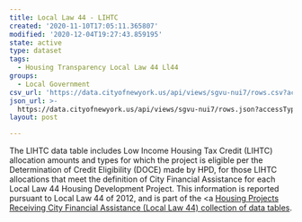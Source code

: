 ```yaml
---
title: Local Law 44 - LIHTC
created: '2020-11-10T17:05:11.365807'
modified: '2020-12-04T19:27:43.859195'
state: active
type: dataset
tags:
  - Housing Transparency Local Law 44 Ll44
groups:
  - Local Government
csv_url: 'https://data.cityofnewyork.us/api/views/sgvu-nui7/rows.csv?accessType=DOWNLOAD'
json_url: >-
  https://data.cityofnewyork.us/api/views/sgvu-nui7/rows.json?accessType=DOWNLOAD
layout: post

---
```

The LIHTC data table includes Low Income Housing Tax Credit (LIHTC) allocation amounts and types for which the project is eligible per the Determination of Credit Eligibility (DOCE) made by HPD, for those LIHTC allocations that meet the definition of City Financial Assistance for each Local Law 44 Housing Development Project. This information is reported pursuant to Local Law 44 of 2012, and is part of the <a <a href='https://data.cityofnewyork.us/browse?Data-Collection_Data-Collection=HPD+Local+Law+44'>Housing Projects Receiving City Financial Assistance (Local Law 44) collection of data tables</a>.
